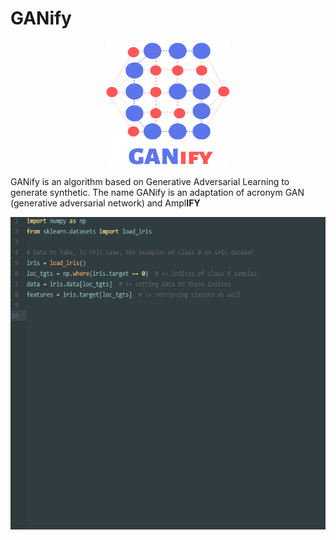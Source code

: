 # GANify
<p align="center">
<img width="200" height="200" src="https://github.com/arnonbruno/ganify/blob/master/logo.png">
</p>

GANify is an algorithm based on Generative Adversarial Learning to generate synthetic. The name GANify is an adaptation of acronym GAN (generative adversarial network) and Ampl<b>IFY</b>

<p align="center">
<img width="600" height="500" src="https://github.com/arnonbruno/ganify/blob/master/ganify.gif">
</p>

